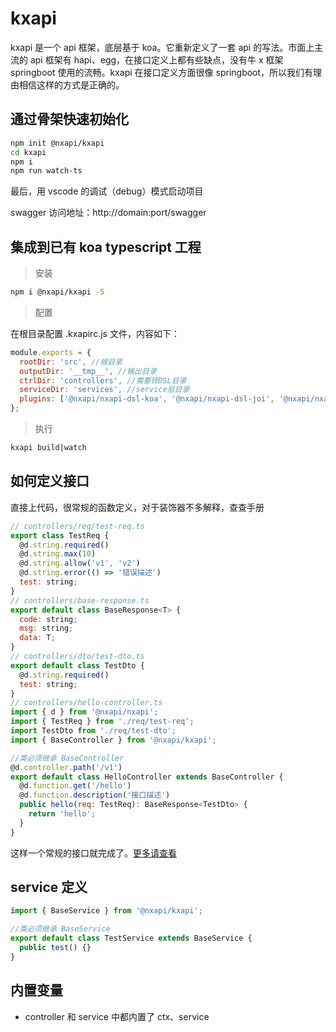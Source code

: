 # kxapi

kxapi 是一个 api 框架，底层基于 koa。它重新定义了一套 api 的写法。市面上主流的 api 框架有 hapi、egg，在接口定义上都有些缺点，没有牛 x 框架 springboot 使用的流畅。kxapi 在接口定义方面很像 springboot，所以我们有理由相信这样的方式是正确的。

## 通过骨架快速初始化

```bash
npm init @nxapi/kxapi
cd kxapi
npm i
npm run watch-ts
```

最后，用 vscode 的调试（debug）模式启动项目

swagger 访问地址：http://domain:port/swagger

## 集成到已有 koa typescript 工程

> 安装

```bash
npm i @nxapi/kxapi -S
```

> 配置

在根目录配置 .kxapirc.js 文件，内容如下：

```js
module.exports = {
  rootDir: 'src', //根目录
  outputDir: '__tmp__', //输出目录
  ctrlDir: 'controllers', //需要转DSL目录
  serviceDir: 'services', //service层目录
  plugins: ['@nxapi/nxapi-dsl-koa', '@nxapi/nxapi-dsl-joi', '@nxapi/nxapi-dsl-swagger-json'], //根据DSL生成对应代码
};
```

> 执行

```bash
kxapi build|watch
```

## 如何定义接口

直接上代码，很常规的函数定义，对于装饰器不多解释，查查手册

```js
// controllers/req/test-req.ts
export class TestReq {
  @d.string.required()
  @d.string.max(10)
  @d.string.allow('v1', 'v2')
  @d.string.error(() => '错误描述')
  test: string;
}
// controllers/base-response.ts
export default class BaseResponse<T> {
  code: string;
  msg: string;
  data: T;
}
// controllers/dto/test-dto.ts
export default class TestDto {
  @d.string.required()
  test: string;
}
// controllers/hello-controller.ts
import { d } from '@nxapi/nxapi';
import { TestReq } from './req/test-req';
import TestDto from './req/test-dto';
import { BaseController } from '@nxapi/kxapi';

//类必须继承 BaseController
@d.controller.path('/v1')
export default class HelloController extends BaseController {
  @d.function.get('/hello')
  @d.function.description('接口描述')
  public hello(req: TestReq): BaseResponse<TestDto> {
    return 'hello';
  }
}
```

这样一个常规的接口就完成了。[更多请查看](https://github.com/nxapi/nxapi/blob/master/README.md)

## service 定义

```js
import { BaseService } from '@nxapi/kxapi';

//类必须继承 BaseService
export default class TestService extends BaseService {
  public test() {}
}
```

## 内置变量

- controller 和 service 中都内置了 ctx、service

